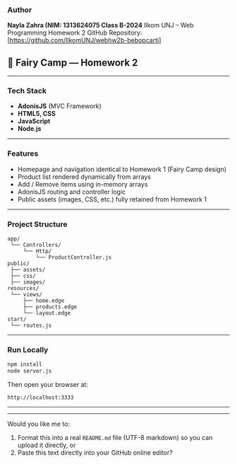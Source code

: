 ###  Author

**Nayla Zahra (NIM: 1313624075 Class B-2024**
Ilkom UNJ – Web Programming Homework 2
GitHub Repository: [https://github.com/IlkomUNJ/webhw2b-bebopcarti]


## 🌸 Fairy Camp — Homework 2 

---

###  Tech Stack

* **AdonisJS** (MVC Framework)
* **HTML5, CSS**
* **JavaScript**
* **Node.js**

---

###  Features

* Homepage and navigation identical to Homework 1 (Fairy Camp design)
* Product list rendered dynamically from arrays 
* Add / Remove items using in-memory arrays
* AdonisJS routing and controller logic
* Public assets (images, CSS, etc.) fully retained from Homework 1

---

###  Project Structure

```
app/
 └── Controllers/
     └── Http/
         └── ProductController.js
public/
 ├── assets/
 ├── css/
 ├── images/
resources/
 └── views/
     ├── home.edge
     ├── products.edge
     └── layout.edge
start/
 └── routes.js
```

---

###  Run Locally

```bash
npm install
node server.js
```

Then open your browser at:

```
http://localhost:3333
```

---


---

Would you like me to:

1. Format this into a real `README.md` file (UTF-8 markdown) so you can upload it directly, or
2. Paste this text directly into your GitHub online editor?

